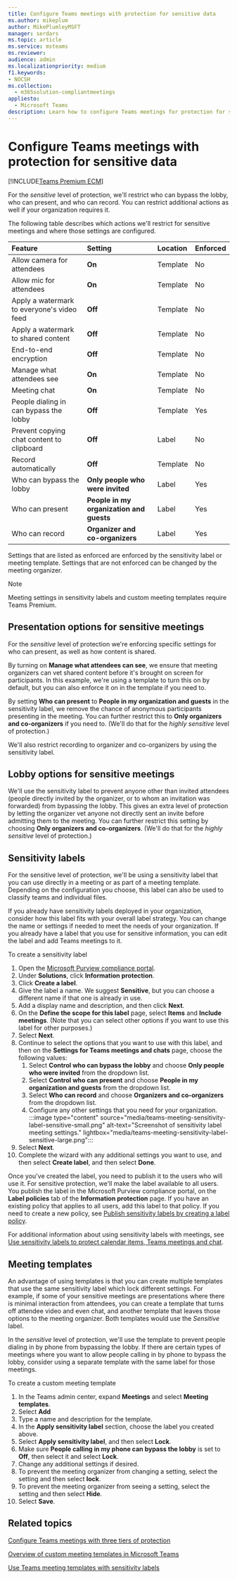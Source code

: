 ```yaml
---
title: Configure Teams meetings with protection for sensitive data
ms.author: mikeplum
author: MikePlumleyMSFT
manager: serdars
ms.topic: article
ms.service: msteams
ms.reviewer: 
audience: admin
ms.localizationpriority: medium
f1.keywords:
- NOCSH
ms.collection: 
  - m365solution-compliantmeetings
appliesto: 
  - Microsoft Teams
description: Learn how to configure Teams meetings for protection for sensitive information by using templates and sensitivity labels.
---
```


# Configure Teams meetings with protection for sensitive data

[!INCLUDE[Teams Premium ECM](includes/teams-premium-ecm.md)]

For the *sensitive* level of protection, we'll restrict who can bypass the lobby, who can present, and who can record. You can restrict additional actions as well if your organization requires it.

The following table describes which actions we'll restrict for sensitive meetings and where those settings are configured.

|Feature|Setting|Location|Enforced|
|:------|:------|:-------|:-------|
|Allow camera for attendees|**On**|Template|No|
|Allow mic for attendees|**On**|Template|No|
|Apply a watermark to everyone's video feed|**Off**|Template|No|
|Apply a watermark to shared content|**Off**|Template|No|
|End-to-end encryption|**Off**|Template|No|
|Manage what attendees see|**On**|Template|No|
|Meeting chat|**On**|Template|No|
|People dialing in can bypass the lobby|**Off**|Template|Yes|
|Prevent copying chat content to clipboard|**Off**|Label|No|
|Record automatically|**Off**|Template|No|
|Who can bypass the lobby|**Only people who were invited**|Label|Yes|
|Who can present|**People in my organization and guests**|Label|Yes|
|Who can record|**Organizer and co-organizers**|Label|Yes|

Settings that are listed as enforced are enforced by the sensitivity label or meeting template. Settings that are not enforced can be changed by the meeting organizer.

> [!Note]
> Meeting settings in sensitivity labels and custom meeting templates require Teams Premium.

## Presentation options for sensitive meetings

For the *sensitive* level of protection we're enforcing specific settings for who can present, as well as how content is shared.

By turning on **Manage what attendees can see**, we ensure that meeting organizers can vet shared content before it's brought on screen for participants. In this example, we're using a template to turn this on by default, but you can also enforce it on in the template if you need to.

By setting **Who can present** to **People in my organization and guests** in the sensitivity label, we remove the chance of anonymous participants presenting in the meeting. You can further restrict this to **Only organizers and co-organizers** if you need to. (We'll do that for the *highly sensitive* level of protection.)

We'll also restrict recording to organizer and co-organizers by using the sensitivity label.

## Lobby options for sensitive meetings

We'll use the sensitivity label to prevent anyone other than invited attendees (people directly invited by the organizer, or to whom an invitation was forwarded) from bypassing the lobby. This gives an extra level of protection by letting the organizer vet anyone not directly sent an invite before admitting them to the meeting. You can further restrict this setting by choosing **Only organizers and co-organizers**. (We'll do that for the *highly sensitive* level of protection.)


## Sensitivity labels

For the sensitive level of protection, we'll be using a sensitivity label that you can use directly in a meeting or as part of a meeting template. Depending on the configuration you choose, this label can also be used to classify teams and individual files.

If you already have sensitivity labels deployed in your organization, consider how this label fits with your overall label strategy. You can change the name or settings if needed to meet the needs of your organization. If you already have a label that you use for sensitive information, you can edit the label and add Teams meetings to it.

To create a sensitivity label
1. Open the [Microsoft Purview compliance portal](https://compliance.microsoft.com).
1. Under **Solutions**, click **Information protection**.
1. Click **Create a label**.
1. Give the label a name. We suggest **Sensitive**, but you can choose a different name if that one is already in use.
1. Add a display name and description, and then click **Next**.
1. On the **Define the scope for this label** page, select **Items** and **Include meetings**. (Note that you can select other options if you want to use this label for other purposes.)
1. Select **Next**.
1. Continue to select the options that you want to use with this label, and then on the **Settings for Teams meetings and chats** page, choose the following values:
    1. Select **Control who can bypass the lobby** and choose **Only people who were invited** from the dropdown list.
    1. Select **Control who can present** and choose **People in my organization and guests** from the dropdown list.
    1. Select **Who can record** and choose **Organizers and co-organizers** from the dropdown list.
    1. Configure any other settings that you need for your organization.
    :::image type="content" source="media/teams-meeting-sensitivity-label-sensitive-small.png" alt-text="Screenshot of sensitivity label meeting settings." lightbox="media/teams-meeting-sensitivity-label-sensitive-large.png":::    
1. Select **Next**.
1. Complete the wizard with any additional settings you want to use, and then select **Create label**, and then select **Done**.

Once you've created the label, you need to publish it to the users who will use it. For sensitive protection, we'll make the label available to all users. You publish the label in the Microsoft Purview compliance portal, on the **Label policies** tab of the **Information protection** page. If you have an existing policy that applies to all users, add this label to that policy. If you need to create a new policy, see [Publish sensitivity labels by creating a label policy](../compliance/create-sensitivity-labels.md#publish-sensitivity-labels-by-creating-a-label-policy).

For additional information about using sensitivity labels with meetings, see [Use sensitivity labels to protect calendar items, Teams meetings and chat](/microsoft-365/compliance/sensitivity-labels-meetings).

## Meeting templates

An advantage of using templates is that you can create multiple templates that use the same sensitivity label which lock different settings. For example, if some of your sensitive meetings are presentations where there is minimal interaction from attendees, you can create a template that turns off attendee video and even chat, and another template that leaves those options to the meeting organizer. Both templates would use the *Sensitive* label.

In the *sensitive* level of protection, we'll use the template to prevent people dialing in by phone from bypassing the lobby. If there are certain types of meetings where you want to allow people calling in by phone to bypass the lobby, consider using a separate template with the same label for those meetings.

To create a custom meeting template

1. In the Teams admin center, expand **Meetings** and select **Meeting templates**.
1. Select **Add**
1. Type a name and description for the template.
1. In the **Apply sensitivity label** section, choose the label you created above.
1. Select **Apply sensitivity label**, and then select **Lock**.
1. Make sure **People calling in my phone can bypass the lobby** is set to **Off**, then select it and select **Lock**.
1. Change any additional settings if desired.
1. To prevent the meeting organizer from changing a setting, select the setting and then select **lock**.
1. To prevent the meeting organizer from seeing a setting, select the setting and then select **Hide**.
1. Select **Save**.

## Related topics

[Configure Teams meetings with three tiers of protection](configure-meetings-three-tiers-protection.md)

[Overview of custom meeting templates in Microsoft Teams](custom-meeting-templates-overview.md)

[Use Teams meeting templates with sensitivity labels](meeting-templates-with-sensitivity-labels.md)
